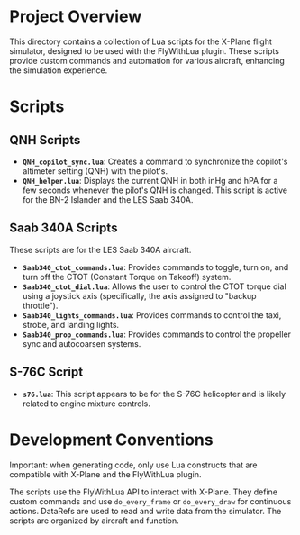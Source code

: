 # Project Overview

This directory contains a collection of Lua scripts for the X-Plane flight simulator, designed to be used with the FlyWithLua plugin. These scripts provide custom commands and automation for various aircraft, enhancing the simulation experience.

# Scripts

## QNH Scripts

*   **`QNH_copilot_sync.lua`**: Creates a command to synchronize the copilot's altimeter setting (QNH) with the pilot's.
*   **`QNH_helper.lua`**: Displays the current QNH in both inHg and hPA for a few seconds whenever the pilot's QNH is changed. This script is active for the BN-2 Islander and the LES Saab 340A.

## Saab 340A Scripts

These scripts are for the LES Saab 340A aircraft.

*   **`Saab340_ctot_commands.lua`**: Provides commands to toggle, turn on, and turn off the CTOT (Constant Torque on Takeoff) system.
*   **`Saab340_ctot_dial.lua`**: Allows the user to control the CTOT torque dial using a joystick axis (specifically, the axis assigned to "backup throttle").
*   **`Saab340_lights_commands.lua`**: Provides commands to control the taxi, strobe, and landing lights.
*   **`Saab340_prop_commands.lua`**: Provides commands to control the propeller sync and autocoarsen systems.

## S-76C Script

*   **`s76.lua`**: This script appears to be for the S-76C helicopter and is likely related to engine mixture controls.

# Development Conventions

Important: when generating code, only use Lua constructs that are compatible with X-Plane and the FlyWithLua plugin.

The scripts use the FlyWithLua API to interact with X-Plane. They define custom commands and use `do_every_frame` or `do_every_draw` for continuous actions. DataRefs are used to read and write data from the simulator. The scripts are organized by aircraft and function.
